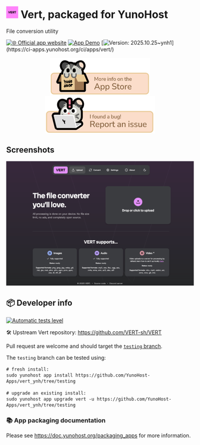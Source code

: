 <!--
N.B.: This README was automatically generated by <https://github.com/YunoHost/apps_tools/blob/main/readme_generator>
It shall NOT be edited by hand.
-->

<h1>
  <img src="https://raw.githubusercontent.com/YunoHost/apps/main/logos/vert.png" width="32px" alt="Logo of Vert">
  Vert, packaged for YunoHost
</h1>

File conversion utility

[![🌐 Official app website](https://img.shields.io/badge/Official_app_website-darkgreen?style=for-the-badge)](https://vert.sh/)
[![App Demo](https://img.shields.io/badge/App_Demo-blue?style=for-the-badge)](https://vert.sh/)
[![Version: 2025.10.25~ynh1](https://img.shields.io/badge/Version-2025.10.25~ynh1-rgb(18,138,11)?style=for-the-badge)](https://ci-apps.yunohost.org/ci/apps/vert/)

<div align="center">
<a href="https://apps.yunohost.org/app/vert"><img height="100px" src="https://github.com/YunoHost/yunohost-artwork/raw/refs/heads/main/badges/neopossum-badges/badge_more_info_on_the_appstore.svg"/></a>
<a href="https://github.com/YunoHost-Apps/vert_ynh/issues"><img height="100px" src="https://github.com/YunoHost/yunohost-artwork/raw/refs/heads/main/badges/neopossum-badges/badge_report_an_issue.svg"/></a>
</div>


## Screenshots
![Screenshot of Vert](./doc/screenshots/screenshot.png)

## 📦 Developer info

[![Automatic tests level](https://apps.yunohost.org/badge/cilevel/vert)](https://ci-apps.yunohost.org/ci/apps/vert/)

🛠️ Upstream Vert repository: <https://github.com/VERT-sh/VERT>

Pull request are welcome and should target the [`testing` branch](https://github.com/YunoHost-Apps/vert_ynh/tree/testing).

The `testing` branch can be tested using:
```
# fresh install:
sudo yunohost app install https://github.com/YunoHost-Apps/vert_ynh/tree/testing

# upgrade an existing install:
sudo yunohost app upgrade vert -u https://github.com/YunoHost-Apps/vert_ynh/tree/testing
```

### 📚 App packaging documentation

Please see <https://doc.yunohost.org/packaging_apps> for more information.